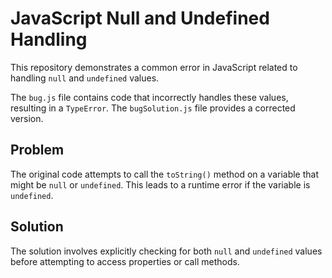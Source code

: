 # JavaScript Null and Undefined Handling

This repository demonstrates a common error in JavaScript related to handling `null` and `undefined` values.

The `bug.js` file contains code that incorrectly handles these values, resulting in a `TypeError`. The `bugSolution.js` file provides a corrected version.

## Problem

The original code attempts to call the `toString()` method on a variable that might be `null` or `undefined`. This leads to a runtime error if the variable is `undefined`.

## Solution

The solution involves explicitly checking for both `null` and `undefined` values before attempting to access properties or call methods.